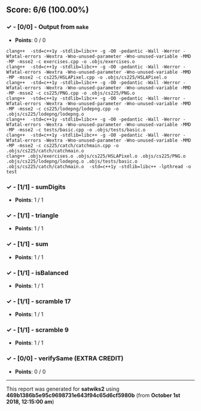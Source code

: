 


## Score: 6/6 (100.00%)


### ✓ - [0/0] - Output from `make`

- **Points**: 0 / 0


```
clang++  -std=c++1y -stdlib=libc++ -g -O0 -pedantic -Wall -Werror -Wfatal-errors -Wextra -Wno-unused-parameter -Wno-unused-variable -MMD -MP -msse2 -c exercises.cpp -o .objs/exercises.o
clang++  -std=c++1y -stdlib=libc++ -g -O0 -pedantic -Wall -Werror -Wfatal-errors -Wextra -Wno-unused-parameter -Wno-unused-variable -MMD -MP -msse2 -c cs225/HSLAPixel.cpp -o .objs/cs225/HSLAPixel.o
clang++  -std=c++1y -stdlib=libc++ -g -O0 -pedantic -Wall -Werror -Wfatal-errors -Wextra -Wno-unused-parameter -Wno-unused-variable -MMD -MP -msse2 -c cs225/PNG.cpp -o .objs/cs225/PNG.o
clang++  -std=c++1y -stdlib=libc++ -g -O0 -pedantic -Wall -Werror -Wfatal-errors -Wextra -Wno-unused-parameter -Wno-unused-variable -MMD -MP -msse2 -c cs225/lodepng/lodepng.cpp -o .objs/cs225/lodepng/lodepng.o
clang++  -std=c++1y -stdlib=libc++ -g -O0 -pedantic -Wall -Werror -Wfatal-errors -Wextra -Wno-unused-parameter -Wno-unused-variable -MMD -MP -msse2 -c tests/basic.cpp -o .objs/tests/basic.o
clang++  -std=c++1y -stdlib=libc++ -g -O0 -pedantic -Wall -Werror -Wfatal-errors -Wextra -Wno-unused-parameter -Wno-unused-variable -MMD -MP -msse2 -c cs225/catch/catchmain.cpp -o .objs/cs225/catch/catchmain.o
clang++ .objs/exercises.o .objs/cs225/HSLAPixel.o .objs/cs225/PNG.o .objs/cs225/lodepng/lodepng.o .objs/tests/basic.o .objs/cs225/catch/catchmain.o  -std=c++1y -stdlib=libc++ -lpthread -o test

```


### ✓ - [1/1] - sumDigits

- **Points**: 1 / 1





### ✓ - [1/1] - triangle

- **Points**: 1 / 1





### ✓ - [1/1] - sum

- **Points**: 1 / 1





### ✓ - [1/1] - isBalanced

- **Points**: 1 / 1





### ✓ - [1/1] - scramble 17

- **Points**: 1 / 1





### ✓ - [1/1] - scramble 9

- **Points**: 1 / 1





### ✓ - [0/0] - verifySame (EXTRA CREDIT)

- **Points**: 0 / 0





---

This report was generated for **satwiks2** using **469b1386b5e95c9698731e643f94c65d6cf5980b** (from **October 1st 2018, 12:15:00 am**)
